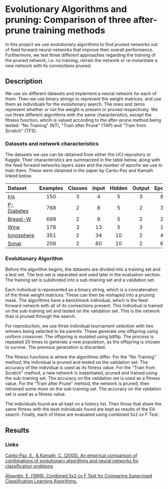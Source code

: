 # Evolutionary Algorithms and pruning: Comparison of three after-prune training methods

In this project we use evolutionary algorithms to find pruned networks out of feed forward neural networks that improve their overall performance. Furthermore, we test three different approaches regarding the training of the pruned network, i.e. no training, retrain the network or re-instantiate a new network with its connections pruned.

## Description

We use six different datasets and implement a neural network for each of them. Then we use binary strings to represent the weight matrices, and use them as individuals for the evolutionary search. The ones and zeros represent whether or not the weight is present or pruned respectively. We run three different algorithms with the same characteristics, except the fitness function, whcih is valued according to the after-prune method being tested: "No Training" (NT), "Train after Prune" (TAP) and "Train from Scratch" (TFS). 

### Datasets and network characteristics

The datasets we use can be obtained from either the UCI repository or Kaggle. Their characteristics are summarized in the table below, along with the feed forward networks layers sizes and the number of epochs we use to train them. These were obtained in the paper by Cantu-Paz and Kamath linked below. 

|Dataset|Examples|Classes|Input|Hidden|Output|Epochs|
|:--|:--:|:--:|:--:|:--:|:--:|:--:|
|[Iris](<https://archive.ics.uci.edu/ml/datasets/iris>)|150|3|4|5|3|80|
|[P-Diabetes](<https://www.kaggle.com/uciml/pima-indians-diabetes-database>)|768|2|8|5|2|30|
|[Breast-W](<https://archive.ics.uci.edu/ml/datasets/breast+cancer+wisconsin+%28original%29>)|699|2|9|5|2|20|
|[Wine](<https://archive.ics.uci.edu/ml/datasets/wine>)|178|3|13|5|3|15|
|[Ionosphere](<https://archive.ics.uci.edu/ml/datasets/ionosphere>)|351|2|34|10|2|40|
|[Sonar](<http://archive.ics.uci.edu/ml/datasets/connectionist+bench+(sonar,+mines+vs.+rocks)>)|208|2|60|10|2|60|

### Evolutionary Algorithm
Before the algorithm begins, the datasets are divided into a training set and a test set. The test set is separated and used later in the evaluation section. The training set is subdivided into a sub-trianing set and a validation set. 

Each individual is represented as a binary string, which is a concatenation of the three weight matrices. These can then be reshaped into a pruning mask.
The algorithms have a benchmark individual, which is the feed forward network with all of its connections present. This individual is trained on the sub-training set and tested on the validation set. This is the network thas is pruned through the search. 

For reproduction, we use three individual tournament selection with two winners being selected to be parents. These generate one offspring using uniform crossover. The offspring is mutated using bitflip. The process is repeated 20 times to generate a new population, as the offspring is chosen to survive. The previous generation is discarded. 

The fitness functions is where the algorithms differ. For the "No Training" method, the individual is pruned and tested on the validation set. The accuracy of the individual is used as its fitness value. 
For the "Train from Scratch" method, a new network is instantiated, pruned and trained using the sub-training set. The accuracy on the validation set is used as a fitness value. 
For the "Train after Prune" mehtod, the network is pruned, then retrained some more on the sub-training set. The accuracy on the valdation set is used as a fitness value. 

The individuals found are all kept on a history list. Then those that share the same fitness with the best individuals found are kept as results of the EA search. Finally, each of these are evaluated using combined 5x2 cv F Test. 

## Results




### Links
[Cantú-Paz, E., & Kamath, C. (2005). An empirical comparison of combinations of evolutionary algorithms and neural networks for classification problems](<https://ieeexplore.ieee.org/document/1510768>)

[Alpaydin, E. (1999). Combined 5x2 cv F Test for Comparing Supervised Classification Learning Algorithms.](<https://direct.mit.edu/neco/article-abstract/11/8/1885/6310/Combined-5-2-cv-F-Test-for-Comparing-Supervised?redirectedFrom=fulltext>)
